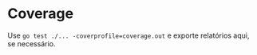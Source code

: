 # Coverage

Use `go test ./... -coverprofile=coverage.out` e exporte relatórios aqui, se necessário.
